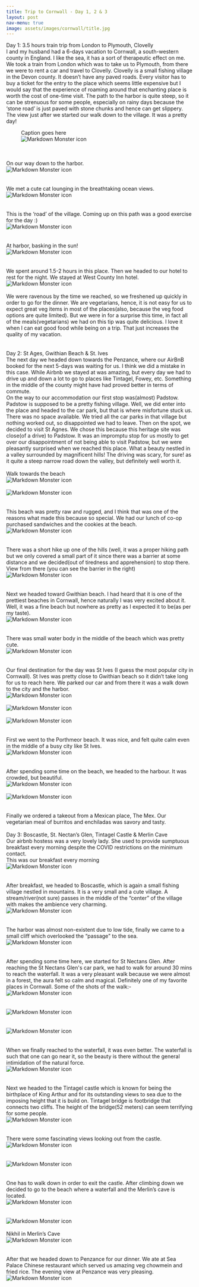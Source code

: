 ```yaml
---
title: Trip to Cornwall - Day 1, 2 & 3 
layout: post
nav-menu: true
image: assets/images/cornwall/title.jpg
---
```


Day 1: 3.5 hours train trip from London to Plymouth, Clovelly
<br />
I and my husband had a 6-days vacation to Cornwall, a south-western county in England. I like the sea, it has a sort of therapeutic effect on me. 
<br />
We took a train from London which was to take us to Plymouth, from there we were to rent a car and travel to Clovelly.
Clovelly is a small fishing village in the Devon county. It doesn’t have any paved roads. Every visitor has to buy a ticket for the entry to the place which seems little expensive but I would say that the experience of roaming around that enchanting place is worth the cost of one-time visit. The path to the harbor is quite steep, so it can be strenuous for some people, especially on rainy days because the ‘stone road’ is just paved with stone chunks and hence can get slippery.
<br />
The view just after we started our walk down to the village. It was a pretty day!
<br />
<figure>
    <figcaption>Caption goes here</figcaption>
<img src="/melange-site/assets/images/cornwall/1.jpg"
     alt="Markdown Monster icon"
     style="display: block; margin-right: auto; margin-left: auto; max-height: 700px" />
</figure>
<br />
<br />
On our way down to the harbor.
<img src="/melange-site/assets/images/cornwall/2.jpg"
     alt="Markdown Monster icon"
     style="display: block; margin-right: auto; margin-left: auto; max-height: 700px" />
<br />

<br />
We met a cute cat lounging in the breathtaking ocean views.
<img src="/melange-site/assets/images/cornwall/3.jpg"
     alt="Markdown Monster icon"
     style="display: block; margin-right: auto; margin-left: auto; max-height: 700px" />
<br />
<br />
This is the ‘road’ of the village. Coming up on this path was a good exercise for the day :)
<img src="/melange-site/assets/images/cornwall/4.jpg"
     alt="Markdown Monster icon"
     style="display: block; margin-right: auto; margin-left: auto; max-height: 700px" />
<br />
<br />
At harbor, basking in the sun!
<img src="/melange-site/assets/images/cornwall/5.jpg"
     alt="Markdown Monster icon"
     style="display: block; margin-right: auto; margin-left: auto; max-height: 700px" />
<br />
<br />
We spent around 1.5-2 hours in this place. Then we headed to our hotel to rest for the night. We stayed at West County Inn hotel.
<img src="/melange-site/assets/images/cornwall/7.jpg"
     alt="Markdown Monster icon"
     style="display: block; margin-right: auto; margin-left: auto; max-height: 700px" />
<br />
We were ravenous by the time we reached, so we freshened up quickly in order to go for the dinner. We are vegetarians, hence, it is not easy for us to expect great veg items in most of the places(also, because the veg food options are quite limited). But we were in for a surprise this time, in fact all of the meals(vegetarians) we had on this tip was quite delicious. I love it when I can eat good food while being on a trip. That just increases the quality of my vacation.
<br />
<br />
<br />
Day 2: St Ages, Gwithian Beach & St. Ives
<br />
The next day we headed down towards the Penzance, where our AirBnB booked for the next 5-days was waiting for us. I think we did a mistake in this case. While Airbnb we stayed at was amazing, but every day we had to drive up and down a lot to go to places like Tintagel, Fowey, etc. Something in the middle of the county might have had proved better in terms of commute.
<br />
On the way to our accommodation our first stop was(almost) Padstow. Padstow is supposed to be a pretty fishing village. Well, we did enter into the place and headed to the car park, but that is where misfortune stuck us. There was no space available. We tried all the car parks in that village but nothing worked out, so disappointed we had to leave. Then on the spot, we decided to visit St Agnes. We chose this because this heritage site was close(of a drive) to Padstow. It was an impromptu stop for us mostly to get over our disappointment of not being able to visit Padstow, but we were pleasantly surprised when we reached this place. What a beauty nestled in a valley surrounded by magnificent hills! The driving was scary, for sure! as it quite a steep narrow road down the valley, but definitely well worth it.
<br />
<br />
Walk towards the beach
<img src="/melange-site/assets/images/cornwall/9.jpg"
     alt="Markdown Monster icon"
     style="display: block; margin-right: auto; margin-left: auto; max-height: 700px" />
<br />
<img src="/melange-site/assets/images/cornwall/10.jpg"
     alt="Markdown Monster icon"
     style="display: block; margin-right: auto; margin-left: auto; max-height: 700px" />
<br />
<br />
This beach was pretty raw and rugged, and I think that was one of the reasons what made this because so special. We had our lunch of co-op purchased sandwiches and the cookies at the beach.
<img src="/melange-site/assets/images/cornwall/11.jpg"
     alt="Markdown Monster icon"
     style="display: block; margin-right: auto; margin-left: auto; max-height: 700px" />
<br />
<br />
There was a short hike up one of the hills (well, it was a proper hiking path but we only covered a small part of it since there was a barrier at some distance and we decided(out of tiredness and apprehension) to stop there.
View from there (you can see the barrier in the right)
<img src="/melange-site/assets/images/cornwall/13.jpg"
     alt="Markdown Monster icon"
     style="display: block; margin-right: auto; margin-left: auto; max-height: 700px" />
<br />
<br />
Next we headed toward Gwithian beach. I had heard that it is one of the prettiest beaches in Cornwall, hence naturally I was very excited about it. Well, it was a fine beach but nowhere as pretty as I expected it to be(as per my taste).
<img src="/melange-site/assets/images/cornwall/14.jpg"
     alt="Markdown Monster icon"
     style="display: block; margin-right: auto; margin-left: auto; max-height: 700px" />
<br />
<br />
There was small water body in the middle of the beach which was pretty cute.
<img src="/melange-site/assets/images/cornwall/15.jpg"
     alt="Markdown Monster icon"
     style="display: block; margin-right: auto; margin-left: auto; max-height: 700px" />
<br />
<br />
Our final destination for the day was St Ives (I guess the most popular city in Cornwall). St Ives was pretty close to Gwithian beach so it didn’t take long for us to reach here. We parked our car and from there it was a walk down to the city and the harbor. 
<img src="/assets/images/cornwall/16.jpg"
     alt="Markdown Monster icon"
     style="display: block; margin-right: auto; margin-left: auto; max-height: 700px" />
<br />
<img src="/assets/images/cornwall/17.jpg"
     alt="Markdown Monster icon"
     style="display: block; margin-right: auto; margin-left: auto; max-height: 700px" />
<br />
<img src="/melange-site/assets/images/cornwall/18.jpg"
     alt="Markdown Monster icon"
     style="display: block; margin-right: auto; margin-left: auto; max-height: 700px" />
<br />
<br />
First we went to the Porthmeor beach. It was nice, and felt quite calm even in the middle of a busy city like St Ives.
<img src="/melange-site/assets/images/cornwall/20.jpg"
     alt="Markdown Monster icon"
     style="display: block; margin-right: auto; margin-left: auto; max-height: 700px" />
<br />
<br />
After spending some time on the beach, we headed to the harbour. It was crowded, but beautiful.
<img src="/melange-site/assets/images/cornwall/21.jpg"
     alt="Markdown Monster icon"
     style="display: block; margin-right: auto; margin-left: auto; max-height: 700px" />
<br />
<img src="/melange-site/assets/images/cornwall/22.jpg"
     alt="Markdown Monster icon"
     style="display: block; margin-right: auto; margin-left: auto; max-height: 700px" />
<br />
<br />
Finally we ordered a takeout from a Mexican place, The Mex. Our vegetarian meal of burritos and enchiladas was savory and tasty.
<br />
<br />
Day 3: Boscastle, St. Nectan’s Glen, Tintagel Castle & Merlin Cave
<br />
Our airbnb hostess was a very lovely lady. She used to provide sumptuous breakfast every morning despite the COVID restrictions on the minimum contact. 
<br />
This was our breakfast every morning
<img src="/melange-site/assets/images/cornwall/breakfast.jpg"
     alt="Markdown Monster icon"
     style="display: block; margin-right: auto; margin-left: auto; max-height: 700px" />
<br />
<br />
After breakfast, we headed to Boscastle, which is again a small fishing village nestled in mountains. It is a very small and a cute village. A stream/river(not sure) passes in the middle of the “center” of the village with makes the ambience very charming.
<img src="/melange-site/assets/images/cornwall/23.jpg"
     alt="Markdown Monster icon"
     style="display: block; margin-right: auto; margin-left: auto; max-height: 700px" />
<br />
<br />
The harbor was almost non-existent due to low tide, finally we came to a small cliff which overlooked the “passage" to the sea.
<img src="/melange-site/assets/images/cornwall/24.jpg"
     alt="Markdown Monster icon"
     style="display: block; margin-right: auto; margin-left: auto; max-height: 700px" />
<br />
<br />
After spending some time here, we started for St Nectans Glen. After reaching the St Nectans Glen's car park, we had to walk for around 30 mins to reach the waterfall. It was a very pleasant walk because we were almost in a forest, the aura felt so calm and magical. Definitely one of my favorite places in Cornwall. Some of the shots of the walk:-
<img src="/melange-site/assets/images/cornwall/25.jpg"
     alt="Markdown Monster icon"
     style="display: block; margin-right: auto; margin-left: auto; max-height: 700px" />
<br />
<br />
<img src="/melange-site/assets/images/cornwall/26.jpg"
     alt="Markdown Monster icon"
     style="display: block; margin-right: auto; margin-left: auto; max-height: 700px" />
<br />
<br />
<img src="/melange-site/assets/images/cornwall/27.jpg"
     alt="Markdown Monster icon"
     style="display: block; margin-right: auto; margin-left: auto; max-height: 700px" />
<br />
<br />
When we finally reached to the waterfall, it was even better. The waterfall is such that one can go near it, so the beauty is there without the general intimidation of the natural force.
<img src="/melange-site/assets/images/cornwall/28.jpg"
     alt="Markdown Monster icon"
     style="display: block; margin-right: auto; margin-left: auto; max-height: 700px" />
<br />
<br />
Next we headed to the Tintagel castle which is known for being the birthplace of King Arthur and for its outstanding views to sea due to the imposing height that it is build on.
Tintagel bridge is footbridge that connects two cliffs. The height of the bridge(52 meters) can seem terrifying for some people.
<img src="/melange-site/assets/images/cornwall/29_1.jpg"
     alt="Markdown Monster icon"
     style="display: block; margin-right: auto; margin-left: auto; max-height: 700px" />
<br />
<br />
There were some fascinating views looking out from the castle.
<img src="/melange-site/assets/images/cornwall/30.jpg"
     alt="Markdown Monster icon"
     style="display: block; margin-right: auto; margin-left: auto; max-height: 700px" />
<br />
<br />
<img src="/melange-site/assets/images/cornwall/33.jpg"
     alt="Markdown Monster icon"
     style="display: block; margin-right: auto; margin-left: auto; max-height: 700px" />
<br />
<br />
One has to walk down in order to exit the castle. After climbing down we decided to go to the beach where a waterfall and the Merlin’s cave is located.
<img src="/melange-site/assets/images/cornwall/35.jpg"
     alt="Markdown Monster icon"
     style="display: block; margin-right: auto; margin-left: auto; max-height: 700px" />
<br />
<br />
<img src="/melange-site/assets/images/cornwall/31.jpg"
     alt="Markdown Monster icon"
     style="display: block; margin-right: auto; margin-left: auto; max-height: 700px" />
<br />
Nikhil in Merlin’s Cave
<img src="/melange-site/assets/images/cornwall/32.jpg"
     alt="Markdown Monster icon"
     style="display: block; margin-right: auto; margin-left: auto; max-height: 700px" />
<br />
<br />
After that we headed down to Penzance for our dinner. We ate at Sea Palace Chinese restaurant which served us amazing veg chowmein and fried rice. The evening view at Penzance was very pleasing. 
<img src="/melange-site/assets/images/cornwall/34.jpg"
     alt="Markdown Monster icon"
     style="display: block; margin-right: auto; margin-left: auto; max-height: 700px" />
<br />
<br />
